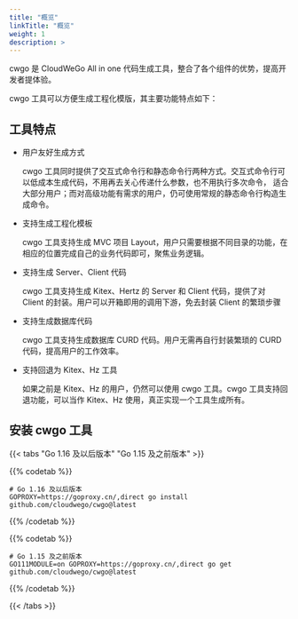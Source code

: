 ```yaml
---
title: "概览"
linkTitle: "概览"
weight: 1
description: >
---
```


cwgo 是 CloudWeGo All in one 代码生成工具，整合了各个组件的优势，提高开发者提体验。

cwgo 工具可以方便生成工程化模版，其主要功能特点如下：

## 工具特点

- 用户友好生成方式

  cwgo 工具同时提供了交互式命令行和静态命令行两种方式。交互式命令行可以低成本生成代码，不用再去关心传递什么参数，也不用执行多次命令，
  适合大部分用户；而对高级功能有需求的用户，仍可使用常规的静态命令行构造生成命令。

- 支持生成工程化模板

  cwgo 工具支持生成 MVC 项目 Layout，用户只需要根据不同目录的功能，在相应的位置完成自己的业务代码即可，聚焦业务逻辑。

- 支持生成 Server、Client 代码

  cwgo 工具支持生成 Kitex、Hertz 的 Server 和 Client 代码，提供了对 Client 的封装。用户可以开箱即用的调用下游，免去封装 Client 的繁琐步骤

- 支持生成数据库代码

  cwgo 工具支持生成数据库 CURD 代码。用户无需再自行封装繁琐的 CURD 代码，提高用户的工作效率。

- 支持回退为 Kitex、Hz 工具

  如果之前是 Kitex、Hz 的用户，仍然可以使用 cwgo 工具。cwgo 工具支持回退功能，可以当作 Kitex、Hz 使用，真正实现一个工具生成所有。

## 安装 cwgo 工具

{{< tabs "Go 1.16 及以后版本" "Go 1.15 及之前版本" >}}

{{% codetab %}}

```shell
# Go 1.16 及以后版本
GOPROXY=https://goproxy.cn/,direct go install github.com/cloudwego/cwgo@latest
```

{{% /codetab %}}

{{% codetab %}}

```shell
# Go 1.15 及之前版本
GO111MODULE=on GOPROXY=https://goproxy.cn/,direct go get github.com/cloudwego/cwgo@latest
```

{{% /codetab %}}

{{< /tabs >}}
